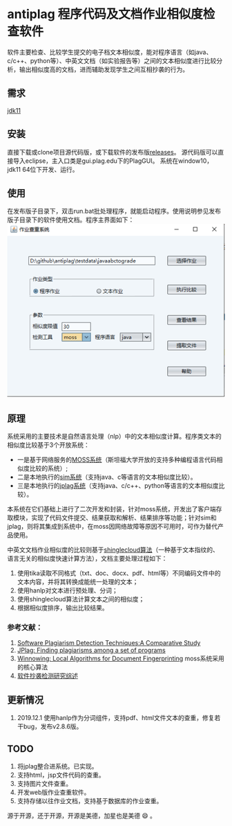 # antiplag 程序代码及文档作业相似度检查软件
软件主要检查、比较学生提交的电子档文本相似度，能对程序语言（如java、c/c++、python等）、中英文文档（如实验报告等）之间的文本相似度进行比较分析，输出相似度高的文档，进而辅助发现学生之间互相抄袭的行为。

## 需求
[jdk11](https://www.oracle.com/technetwork/java/javase/downloads/jdk11-downloads-5066655.html)

## 安装
直接下载或clone项目源代码版，或下载软件的发布版[releases](https://github.com/fanghon/antiplag/releases)。
源代码版可以直接导入eclipse，主入口类是gui.plag.edu下的PlagGUI。
系统在window10，jdk11 64位下开发、运行。

## 使用
在发布版子目录下，双击run.bat批处理程序，就能启动程序。使用说明参见发布版子目录下的软件使用文档。程序主界面如下：
![程序主界面](./maingui.png) 
  
## 原理
系统采用的主要技术是自然语言处理（nlp）中的文本相似度计算。程序类文本的相似度比较基于3个开放系统：
* 一是基于网络服务的[MOSS系统](http://theory.stanford.edu/~aiken/moss/)（斯坦福大学开放的支持多种编程语言代码相似度比较的系统）;
* 二是本地执行的[sim系统](https://dickgrune.com/Programs/similarity_tester/)（支持java、c等语言的文本相似度比较）。
* 三是本地执行的[jplag系统](https://github.com/jplag/jplag/)（支持java、c/c++、python等语言的文本相似度比较）。

本系统在它们基础上进行了二次开发和封装，针对moss系统，开发出了客户端存取模块，实现了代码文件提交、结果获取和解析、结果排序等功能；针对sim和jplag，则将其集成到系统中，在moss因网络故障等原因不可用时，可作为替代产品使用。

中英文文档作业相似度的比较则基于[shinglecloud算法](https://www.kom.tu-darmstadt.de/de/research-results/0/1/shinglecloud/)（一种基于文本指纹的、语言无关的相似度快速计算方法），文档主要处理过程如下：
1. 使用tika读取不同格式（txt、doc、docx、pdf、html等）不同编码文件中的文本内容，并将其转换成能统一处理的文本；
2. 使用hanlp对文本进行预处理、分词；
3. 使用shinglecloud算法计算文本之间的相似度；
4. 根据相似度排序，输出比较结果。

### 参考文献：
1. [Software Plagiarism Detection Techniques:A Comparative Study](http://www.ijcsit.com/docs/Volume%205/vol5issue04/ijcsit2014050441.pdf)
2. [JPlag: Finding plagiarisms among a set of programs](http://page.mi.fu-berlin.de/prechelt/Biblio/jplagTR.pdf)
3. [Winnowing: Local Algorithms for Document Fingerprinting](http://theory.stanford.edu/~aiken/publications/papers/sigmod03.pdf) moss系统采用的核心算法
4. [软件抄袭检测研究综述](https://faculty.ist.psu.edu/wu/papers/spd-survey-16.pdf)

## 更新情况
1. 2019.12.1 使用hanlp作为分词组件，支持pdf、html文件文本的查重，修复若干bug，发布v2.8.6版。

## TODO
1. 将jplag整合进系统。已实现。
2. 支持html，jsp文件代码的查重。
3. 支持图片文件查重。
4. 开发web版作业查重软件。
5. 支持存储以往作业文档，支持基于数据库的作业查重。

源于开源，还于开源，开源是美德，加星也是美德 :smile: 。

 